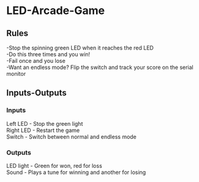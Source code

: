 # LED-Arcade-Game
## Rules
-Stop the spinning green LED when it reaches the red LED
<br> -Do this three times and you win!
<br> -Fail once and you lose
<br> -Want an endless mode? Flip the switch and track your score on the serial monitor
## Inputs-Outputs
### Inputs
Left LED - Stop the green light
<br> Right LED - Restart the game
<br> Switch - Switch between normal and endless mode
### Outputs
LED light - Green for won, red for loss
<br> Sound - Plays a tune for winning and another for losing
